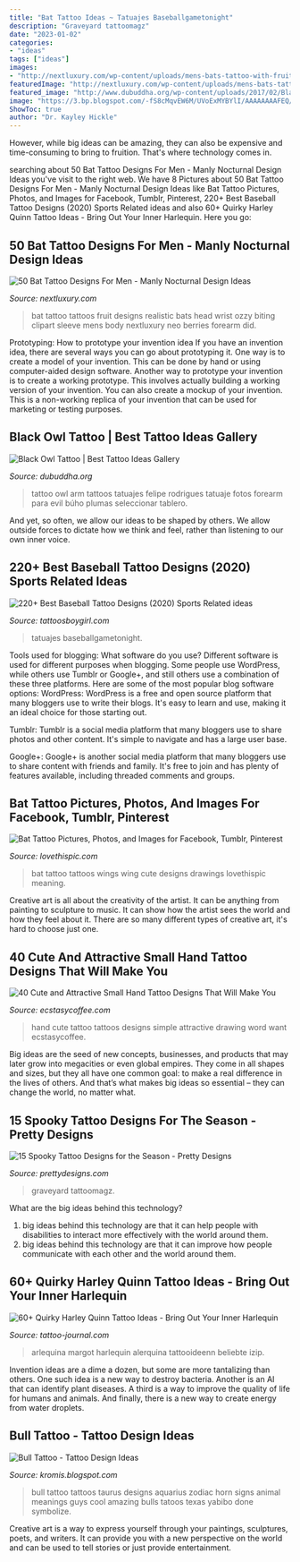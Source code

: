 ```yaml
---
title: "Bat Tattoo Ideas ~ Tatuajes Baseballgametonight"
description: "Graveyard tattoomagz"
date: "2023-01-02"
categories:
- "ideas"
tags: ["ideas"]
images:
- "http://nextluxury.com/wp-content/uploads/mens-bats-tattoo-with-fruit-berries-on-wrist.jpg"
featuredImage: "http://nextluxury.com/wp-content/uploads/mens-bats-tattoo-with-fruit-berries-on-wrist.jpg"
featured_image: "http://www.dubuddha.org/wp-content/uploads/2017/02/Black-Owl-Tattoo-by-Felipe-Rodrigues-728x909.jpg"
image: "https://3.bp.blogspot.com/-fS8cMqvEW6M/UVoExMYBYlI/AAAAAAAAFEQ/5girjpz48Js/s1600/bull_tattoo__done_for_now__by_jotuntroll-d3bzjrr.jpg"
ShowToc: true
author: "Dr. Kayley Hickle"
---
```



However, while big ideas can be amazing, they can also be expensive and time-consuming to bring to fruition. That's where technology comes in.

	

		
searching about 50 Bat Tattoo Designs For Men - Manly Nocturnal Design Ideas you've visit to the right web. We have 8 Pictures about 50 Bat Tattoo Designs For Men - Manly Nocturnal Design Ideas like Bat Tattoo Pictures, Photos, and Images for Facebook, Tumblr, Pinterest, 220+ Best Baseball Tattoo Designs (2020) Sports Related ideas and also 60+ Quirky Harley Quinn Tattoo Ideas - Bring Out Your Inner Harlequin. Here you go:
		
    
## 50 Bat Tattoo Designs For Men - Manly Nocturnal Design Ideas

<img loading=lazy src="http://nextluxury.com/wp-content/uploads/mens-bats-tattoo-with-fruit-berries-on-wrist.jpg" onerror="this.onerror=null;this.src='https://tse4.mm.bing.net/th?id=OIP.-lk9IO0ogcSerGEkzJ64RgHaHa&amp;pid=15.1';" alt="50 Bat Tattoo Designs For Men - Manly Nocturnal Design Ideas">

_Source: nextluxury.com_

>bat tattoo tattoos fruit designs realistic bats head wrist ozzy biting clipart sleeve mens body nextluxury neo berries forearm did. 

	

Prototyping: How to prototype your invention idea
If you have an invention idea, there are several ways you can go about prototyping it. One way is to create a model of your invention. This can be done by hand or using computer-aided design software. Another way to prototype your invention is to create a working prototype. This involves actually building a working version of your invention. You can also create a mockup of your invention. This is a non-working replica of your invention that can be used for marketing or testing purposes.

    
## Black Owl Tattoo | Best Tattoo Ideas Gallery

<img loading=lazy src="http://www.dubuddha.org/wp-content/uploads/2017/02/Black-Owl-Tattoo-by-Felipe-Rodrigues-728x909.jpg" onerror="this.onerror=null;this.src='https://tse1.mm.bing.net/th?id=OIP.3izrocSOqz-ZvrDyiuBDsAHaJP&amp;pid=15.1';" alt="Black Owl Tattoo | Best Tattoo Ideas Gallery">

_Source: dubuddha.org_

>tattoo owl arm tattoos tatuajes felipe rodrigues tatuaje fotos forearm para evil búho plumas seleccionar tablero. 

	

And yet, so often, we allow our ideas to be shaped by others. We allow outside forces to dictate how we think and feel, rather than listening to our own inner voice.

    
## 220+ Best Baseball Tattoo Designs (2020) Sports Related Ideas

<img loading=lazy src="https://cdn.tattoosboygirl.com/wp-content/uploads/2020/03/baseball-tattoo-player-cross-bat-170.jpg" onerror="this.onerror=null;this.src='https://tse3.mm.bing.net/th?id=OIP.Je2t83FqmOlbFgj5p46NqwHaNK&amp;pid=15.1';" alt="220+ Best Baseball Tattoo Designs (2020) Sports Related ideas">

_Source: tattoosboygirl.com_

>tatuajes baseballgametonight. 

	

Tools used for blogging: What software do you use?
Different software is used for different purposes when blogging. Some people use WordPress, while others use Tumblr or Google+, and still others use a combination of these three platforms. Here are some of the most popular blog software options: 
WordPress: WordPress is a free and open source platform that many bloggers use to write their blogs. It's easy to learn and use, making it an ideal choice for those starting out. 

Tumblr: Tumblr is a social media platform that many bloggers use to share photos and other content. It's simple to navigate and has a large user base. 

Google+: Google+ is another social media platform that many bloggers use to share content with friends and family. It's free to join and has plenty of features available, including threaded comments and groups.

    
## Bat Tattoo Pictures, Photos, And Images For Facebook, Tumblr, Pinterest

<img loading=lazy src="https://www.lovethispic.com/uploaded_images/42827-Bat-Tattoo.jpg" onerror="this.onerror=null;this.src='https://tse1.mm.bing.net/th?id=OIP.-0aKggWaWlTwR0Sr51DekQHaJ4&amp;pid=15.1';" alt="Bat Tattoo Pictures, Photos, and Images for Facebook, Tumblr, Pinterest">

_Source: lovethispic.com_

>bat tattoo tattoos wings wing cute designs drawings lovethispic meaning. 

	

Creative art is all about the creativity of the artist. It can be anything from painting to sculpture to music. It can show how the artist sees the world and how they feel about it. There are so many different types of creative art, it's hard to choose just one.

    
## 40 Cute And Attractive Small Hand Tattoo Designs That Will Make You

<img loading=lazy src="https://i2.wp.com/www.ecstasycoffee.com/wp-content/uploads/2016/09/Small-tattoos-can-be-a-simple-phrase-word-or-drawing..jpg" onerror="this.onerror=null;this.src='https://tse2.mm.bing.net/th?id=OIP.ZeTCuAjIK11ljf7iyk6sbQHaFj&amp;pid=15.1';" alt="40 Cute and Attractive Small Hand Tattoo Designs That Will Make You">

_Source: ecstasycoffee.com_

>hand cute tattoo tattoos designs simple attractive drawing word want ecstasycoffee. 

	

Big ideas are the seed of new concepts, businesses, and products that may later grow into megacities or even global empires. They come in all shapes and sizes, but they all have one common goal: to make a real difference in the lives of others. And that’s what makes big ideas so essential – they can change the world, no matter what.

    
## 15 Spooky Tattoo Designs For The Season - Pretty Designs

<img loading=lazy src="https://www.prettydesigns.com/wp-content/uploads/2014/10/Dark-Tattoo.jpg" onerror="this.onerror=null;this.src='https://tse1.mm.bing.net/th?id=OIP.mRgX2EF-FiR9VzL271GPjwHaK3&amp;pid=15.1';" alt="15 Spooky Tattoo Designs for the Season - Pretty Designs">

_Source: prettydesigns.com_

>graveyard tattoomagz. 

	

What are the big ideas behind this technology?
1. big ideas behind this technology are that it can help people with disabilities to interact more effectively with the world around them.
2. big ideas behind this technology are that it can improve how people communicate with each other and the world around them.

    
## 60+ Quirky Harley Quinn Tattoo Ideas - Bring Out Your Inner Harlequin

<img loading=lazy src="https://tattoo-journal.com/wp-content/uploads/2017/01/Harley-Quinn-Tattoo-46-768x768.jpg" onerror="this.onerror=null;this.src='https://tse3.mm.bing.net/th?id=OIP.5sP5EwOekZDgHJj1AYo4egHaHa&amp;pid=15.1';" alt="60+ Quirky Harley Quinn Tattoo Ideas - Bring Out Your Inner Harlequin">

_Source: tattoo-journal.com_

>arlequina margot harlequin alerquina tattooideenn beliebte izip. 

	

Invention ideas are a dime a dozen, but some are more tantalizing than others. One such idea is a new way to destroy bacteria. Another is an AI that can identify plant diseases. A third is a way to improve the quality of life for humans and animals. And finally, there is a new way to create energy from water droplets.

    
## Bull Tattoo - Tattoo Design Ideas

<img loading=lazy src="https://3.bp.blogspot.com/-fS8cMqvEW6M/UVoExMYBYlI/AAAAAAAAFEQ/5girjpz48Js/s1600/bull_tattoo__done_for_now__by_jotuntroll-d3bzjrr.jpg" onerror="this.onerror=null;this.src='https://tse3.mm.bing.net/th?id=OIP.lvBjARBhkuG2l-XHo7BqwAHaDW&amp;pid=15.1';" alt="Bull Tattoo - Tattoo Design Ideas">

_Source: kromis.blogspot.com_

>bull tattoo tattoos taurus designs aquarius zodiac horn signs animal meanings guys cool amazing bulls tatoos texas yabibo done symbolize. 

	

Creative art is a way to express yourself through your paintings, sculptures, poets, and writers. It can provide you with a new perspective on the world and can be used to tell stories or just provide entertainment.

